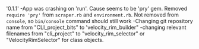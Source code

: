 '0.1.1'
-App was crashing on 'run'. Cause seems to be 'pry' gem. Removed `require 'pry'` from `scraper.rb` and `environment.rb`. Not removed from `console`, so `bin/console` command should still work
-Changing git repository name from "CLI_project_bits" to 'velocity_rim_builder"
-changing relevant filenames from "cli_project" to "velocity_rim_selector" or "VelocityRimSelector" for class objects.
